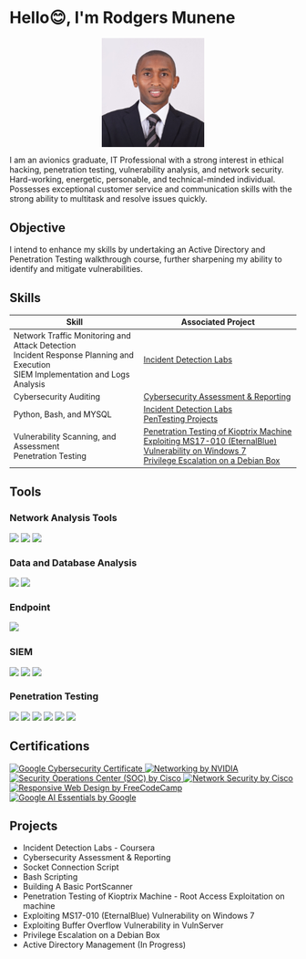 # Hello😊, I'm Rodgers Munene
<a href="https://www.linkedin.com/in/rodgers-munene-646963159/"><img src="Rodgers Munene.jpg" style="display: block; margin-left: auto; margin-right: auto; width: 180px; height: auto;" /></a>

I am an avionics graduate, IT Professional with a strong interest in ethical hacking, penetration testing, vulnerability analysis, and network security. Hard-working, energetic, personable, and technical-minded individual. Possesses exceptional customer service and communication skills with the strong ability to multitask and resolve issues quickly. 

## Objective

I intend to enhance my skills by undertaking an Active Directory and Penetration Testing walkthrough course, further sharpening my ability to identify and mitigate vulnerabilities.

## Skills

| Skill                                         | Associated Project         |
|-----------------------------------------------|----------------------------|
| Network Traffic Monitoring and Attack Detection </br> Incident Response Planning and Execution </br> SIEM Implementation and Logs Analysis| <a href="">Incident Detection Labs</a>|
| Cybersecurity Auditing | <a href="">Cybersecurity Assessment & Reporting</a>|
| Python, Bash, and MYSQL | <a href="">Incident Detection Labs </br> PenTesting Projects </a>|
| Vulnerability Scanning, and Assessment </br> Penetration Testing| <a href="">Penetration Testing of Kioptrix Machine </br> Exploiting MS17-010 (EternalBlue) Vulnerability on Windows 7 </br> Privilege Escalation on a Debian Box</a>|

## Tools

### Network Analysis Tools
<div>
  <img src="https://img.shields.io/badge/-Wireshark-1679A7?&style=for-the-badge&logo=Wireshark&logoColor=white" />
  <img src="https://img.shields.io/badge/-Suricata-EF3B2D?&style=for-the-badge&logo=Suricata&logoColor=white" />
  <img src="https://img.shields.io/badge/TCP%20dump-00599C?style=for-the-badge&logo=Wireshark&logoColor=white" />
</div>

### Data and Database Analysis
<div>
  <img src="https://img.shields.io/badge/Linux-FCC624?style=for-the-badge&logo=Linux&logoColor=black" />
  <img src="https://img.shields.io/badge/SQL-4479A1?style=for-the-badge&logo=MySQL&logoColor=white" />
</div>

### Endpoint
<div>
  <img src="https://img.shields.io/badge/-Microsoft_Defender_for_Endpoint-00A4EF?&style=for-the-badge&logo=Microsoft&logoColor=white" />
</div>

### SIEM
<div>
  <img src="https://img.shields.io/badge/-Splunk-000000?&style=for-the-badge&logo=Splunk&logoColor=white" />  
  <img src="https://img.shields.io/badge/-Microsoft_Sentinel-0078D4?&style=for-the-badge&logo=Microsoft&logoColor=white" />
  <img src="https://img.shields.io/badge/Google%20Chronicle-4285F4?style=for-the-badge&logo=Google%20Cloud&logoColor=white" />
</div>

### Penetration Testing
<div>
  <img src="https://img.shields.io/badge/Kali%20Linux-557C94?style=for-the-badge&logo=Kali%20Linux&logoColor=white" />
  <img src="https://img.shields.io/badge/Python-3776AB?style=for-the-badge&logo=Python&logoColor=white" />
  <img src="https://img.shields.io/badge/Bash%20Scripting-4EAA25?style=for-the-badge&logo=GNU%20Bash&logoColor=white" />
  <img src="https://img.shields.io/badge/Immunity%20Debugger-000000?style=for-the-badge&logo=Windows%20Terminal&logoColor=white" />
  <img src="https://img.shields.io/badge/VulnServer-FF6347?style=for-the-badge&logo=Server&logoColor=white" />
  <img src="https://img.shields.io/badge/Socket%20Programming-007ACC?style=for-the-badge&logo=Python&logoColor=white" />
</div>

## Certifications
<div>
  <a href="https://www.credly.com/badges/31681ab9-4f90-486d-a11a-ade89a229cde/linked_in_profile" target="_blank">
    <img src="https://img.shields.io/badge/Google%20Cybersecurity%20Certificate-4285F4?style=for-the-badge&logo=Google&logoColor=white" alt="Google Cybersecurity Certificate" />
</a>
  <a href="https://www.coursera.org/account/accomplishments/records/3JU8RAB8T7UV" target="_blank">
    <img src="https://img.shields.io/badge/Networking%20by%20NVIDIA-76B900?style=for-the-badge&logo=NVIDIA&logoColor=white" alt="Networking by NVIDIA" />
</a>
  <a href="https://coursera.org/share/a186dbd877a5c3536ff117e88b0e60f4" target="_blank">
    <img src="https://img.shields.io/badge/Security%20Operations%20Center%20(SOC)%20by%20Cisco-1BA0D7?style=for-the-badge&logo=Cisco&logoColor=white" alt="Security Operations Center (SOC) by Cisco" />
</a>
  <a href="https://www.coursera.org/account/accomplishments/records/QGYXVDYRNDWY" target="_blank">
    <img src="https://img.shields.io/badge/Network%20Security%20by%20Cisco-1BA0D7?style=for-the-badge&logo=Cisco&logoColor=white" alt="Network Security by Cisco" />
</a>
  <a href="https://freecodecamp.org/certification/RodgersMunene/responsive-web-design" target="_blank">
    <img src="https://img.shields.io/badge/Responsive%20Web%20Design%20by%20FreeCodeCamp-0A0A23?style=for-the-badge&logo=FreeCodeCamp&logoColor=white" alt="Responsive Web Design by FreeCodeCamp" />
</a>
  <a href="https://www.credly.com/badges/f08a0468-a5a9-4df4-8a1c-c1730e3d58e6/linked_in_profile" target="_blank">
    <img src="https://img.shields.io/badge/Google%20AI%20Essentials%20by%20Google-4285F4?style=for-the-badge&logo=Google&logoColor=white" alt="Google AI Essentials by Google" />
</a>
</div>

## Projects
- Incident Detection Labs - Coursera
- Cybersecurity Assessment & Reporting
- Socket Connection Script
- Bash Scripting
- Building A Basic PortScanner
- Penetration Testing of Kioptrix Machine - Root Access Exploitation on machine
- Exploiting MS17-010 (EternalBlue) Vulnerability on Windows 7
- Exploiting Buffer Overflow Vulnerability in VulnServer
- Privilege Escalation on a Debian Box
- Active Directory Management (In Progress)

